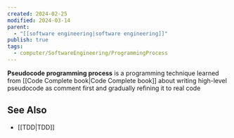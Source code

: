 ```yaml
---
created: 2024-02-25
modified: 2024-03-14
parent:
  - "[[software engineering|software engineering]]"
publish: true
tags:
  - computer/SoftwareEngineering/ProgrammingProcess
---
```


**Pseudocode programming process** is a programming technique learned from [[Code Complete book|Code Complete book]] about writing high-level pseudocode as comment first and gradually refining it to real code

## See Also
- [[TDD|TDD]]